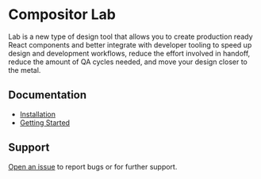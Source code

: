 
# Compositor Lab

Lab is a new type of design tool that allows you to create production ready React components and better integrate with developer tooling to speed up design and development workflows, reduce the effort involved in handoff, reduce the amount of QA cycles needed, and move your design closer to the metal.

## Documentation

- [Installation](installation.md)
- [Getting Started](getting-started.md)


## Support

[Open an issue][issues] to report bugs or for further support.


[issues]: https://github.com/c8r/lab/issues
